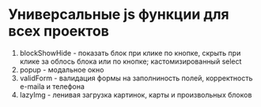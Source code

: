 # Универсальные js функции для всех проектов
1. blockShowHide - показать блок при клике по кнопке, скрыть при клике за облось блока или по кнопке; кастомизированный select
2. popup - модальное окно
3. validForm - валидация формы на заполниность полей, корректность e-maila и телефона
4. lazyImg - ленивая загрузка картинок, карты и произвольных блоков
